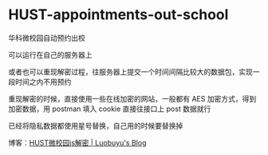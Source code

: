 # HUST-appointments-out-school
华科微校园自动预约出校

可以运行在自己的服务器上

或者也可以重现解密过程，往服务器上提交一个时间间隔比较大的数据包，实现一段时间之内不用预约

重现解密的时候，直接使用一些在线加密的网站，一般都有 AES 加密方式，得到加密数据，用 postman 填入 cookie 直接往接口上 post 数据就行

已经将隐私数据都使用星号替换，自己用的时候要替换掉

博客：[HUST微校园js解密 | Luobuyu's Blog](https://www.luobuyu.ml/2021/HUST-microcampus-js-decryption/)

